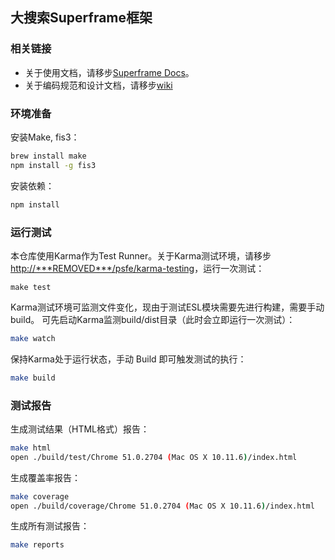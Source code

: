 ## 大搜索Superframe框架

### 相关链接

* 关于使用文档，请移步[Superframe Docs][doc]。
* 关于编码规范和设计文档，请移步[wiki][wiki]

### 环境准备

安装Make, fis3：

```bash
brew install make
npm install -g fis3
```

安装依赖：

```bash
npm install
```

### 运行测试

本仓库使用Karma作为Test Runner。关于Karma测试环境，请移步<http://***REMOVED***/psfe/karma-testing>，运行一次测试：

```make
make test
```

Karma测试环境可监测文件变化，现由于测试ESL模块需要先进行构建，需要手动build。
可先启动Karma监测build/dist目录（此时会立即运行一次测试）：

```bash
make watch
```

保持Karma处于运行状态，手动 Build 即可触发测试的执行：
 
```bash
make build
```

### 测试报告

生成测试结果（HTML格式）报告：

```bash
make html
open ./build/test/Chrome 51.0.2704 (Mac OS X 10.11.6)/index.html
```

生成覆盖率报告：

```bash
make coverage
open ./build/coverage/Chrome 51.0.2704 (Mac OS X 10.11.6)/index.html
```

生成所有测试报告：

```bash
make reports
```

[doc]: http://superframe.baidu.com/
[wiki]: http://***REMOVED***/psfe/superframe/wikis/home